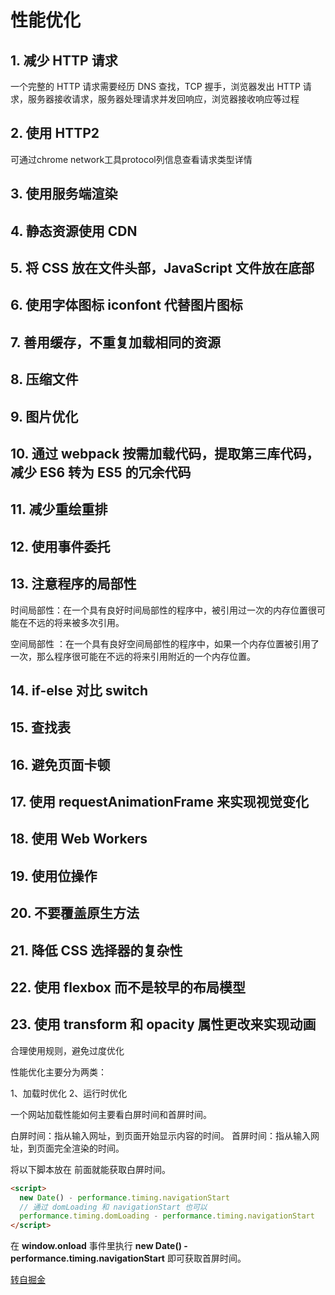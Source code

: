 # 性能优化

## 1. 减少 HTTP 请求

一个完整的 HTTP 请求需要经历 DNS 查找，TCP 握手，浏览器发出 HTTP 请求，服务器接收请求，服务器处理请求并发回响应，浏览器接收响应等过程

## 2. 使用 HTTP2

可通过chrome network工具protocol列信息查看请求类型详情

## 3. 使用服务端渲染

## 4. 静态资源使用 CDN

## 5. 将 CSS 放在文件头部，JavaScript 文件放在底部

## 6. 使用字体图标 iconfont 代替图片图标

## 7. 善用缓存，不重复加载相同的资源

## 8. 压缩文件

## 9. 图片优化

## 10. 通过 webpack 按需加载代码，提取第三库代码，减少 ES6 转为 ES5 的冗余代码

## 11. 减少重绘重排

## 12. 使用事件委托

## 13. 注意程序的局部性

时间局部性：在一个具有良好时间局部性的程序中，被引用过一次的内存位置很可能在不远的将来被多次引用。

空间局部性 ：在一个具有良好空间局部性的程序中，如果一个内存位置被引用了一次，那么程序很可能在不远的将来引用附近的一个内存位置。

## 14. if-else 对比 switch

## 15. 查找表

## 16. 避免页面卡顿

## 17. 使用 requestAnimationFrame 来实现视觉变化

## 18. 使用 Web Workers

## 19. 使用位操作

## 20. 不要覆盖原生方法

## 21. 降低 CSS 选择器的复杂性

## 22. 使用 flexbox 而不是较早的布局模型

## 23. 使用 transform 和 opacity 属性更改来实现动画

合理使用规则，避免过度优化

性能优化主要分为两类：

1、加载时优化
2、运行时优化

一个网站加载性能如何主要看白屏时间和首屏时间。

白屏时间：指从输入网址，到页面开始显示内容的时间。
首屏时间：指从输入网址，到页面完全渲染的时间。

将以下脚本放在 </head> 前面就能获取白屏时间。

```html
<script>
  new Date() - performance.timing.navigationStart
  // 通过 domLoading 和 navigationStart 也可以
  performance.timing.domLoading - performance.timing.navigationStart
</script>
```

在 **window.onload** 事件里执行 **new Date() - performance.timing.navigationStart** 即可获取首屏时间。

[转自掘金](https://juejin.cn/post/6892994632968306702?searchId=20240120192225B84DE14CBF09BBE6C5BE)
